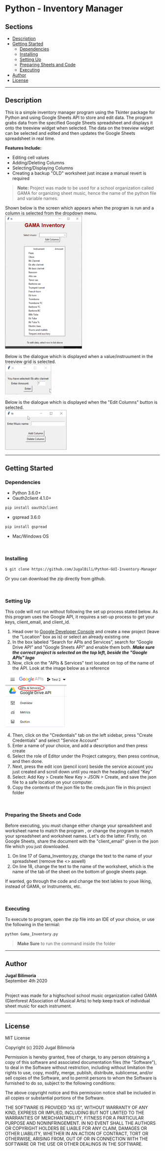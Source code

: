 # Python - Inventory Manager

## Sections 
- [Description](#description)
- [Getting Started](#getting-started)
    - [Dependencies](#dependencies)
    - [Installing](#installing)
    - [Setting Up](#setting-up)
    - [Preparing Sheets and Code](#preparing-the-sheets-and-code)
    - [Executing](#executing)
- [Author](#author)
- [License](#license)

---
## Description
This is a simple inventory manager program using the Tkinter package for Python and using Google Sheets API to store and edit data. The program grabs data from the specified Google Sheets spreadsheet and displays it onto the treeview widget when selected. The data on the treeview widget can be selected and edited and then updates the Google Sheets spreadsheet in real time. 

**Features Include:**
- Editing cell values
- Adding/Deleting Columns 
- Selecting/Displaying Columns 
- Creating a backup "OLD" worksheet just incase a manual revert is required

> **Note:** Project was made to be used for a school organization called GAMA for  organizing sheet music, hence the name of the python file and variable names. 

Shown below is the screen which appears when the program is run and a column is selected from the dropdown menu. <br />
<img src="Screenshots/titlescreen.png" width="250">

Below is the dialogue which is displayed when a value/instruument in the treeview grid is selected. <br />
<img src="Screenshots/instrument-selected.png" width="150">


Below is the dialogue which is displayed when the "Edit Columns" button is selected. <br /> 
<img src="Screenshots/edit-columns.png" width="200">

---
## Getting Started

### Dependencies
- Python 3.6.0+
- Oauth2client 4.1.0+ 
```bash
pip install oauth2client
```
- gspread 3.6.0 
```bash
pip install gspread
```
- Mac/Windows OS

<br />

### Installing 
```bash
$ git clone https://github.com/JugalBili/Python-GUI-Inventory-Manager
```
Or you can download the zip directly from github. 

<br />


### Setting Up
This code will not run without following the set up process stated below. As this program uses the Google API, it requires a set-up process to get your keys, client_email, and client_id. 

1. Head over to [Google Developer Console](https://console.developers.google.com/cloud-resource-manager) and create a new project (leave the "Location" box as is) or select an already existing one 
2. In the box labeled “Search for APIs and Services”, search for “Google Drive API” and "Google Sheets API" and enable them both. ***Make sure the correct project is selected on the top left, beside the "Google APIs" logo***  
3. Now, click on the "APIs & Services" text located on top of the name of the API. Look at the image below as a reference 

<img src="Screenshots\APIs-&-services-text.png" width="200">

4. Then, click on the "Credentials" tab on the left sidebar, press "Create Credentials" and select "Service Account"
5. Enter a name of your choice, and add a description and then press create
6. Select the role of Editor under the Project category, then press continue, and then done.  
7. Next, press the edit icon (pencil icon) beside the service account you just created and scroll down until you reach the heading called "Key"
8. Select: Add Key > Create New Key > JSON > Create, and save the json file to a safe location on your computer. 
9. Copy the contents of the json file to the creds.json file in this project folder

<br />


### Preparing the Sheets and Code

Before executing, you must change either change your spreadsheet and worksheet name to match the program , or change the program to match your spreadsheet and worksheet names. Let's do the latter. 
Firstly, on Google Sheets, share the document with the "client_email" given in the json file which you just downloaded. 

1. On line 17 of Gama_Inventory.py, change the text to the name of your spreadsheet (remove the <> aswell)
2. On line 18, change the text to the name of the worksheet, which is the name of the tab of the sheet on the bottom of google sheets page. 

If wanted, go through the code and change the text lables to youe liking, instead of GAMA, or Instruments, etc. 


<br />

### Executing
To execute to program, open the zip file into an IDE of your choice, or use the following in the termial: 
```bash
python Gama_Inventory.py
```
> **Make Sure** to run the command inside the folder

---
## Author 
**Jugal Bilimoria**
<br />September 4th 2020

<br />Project was made for a highschool school music organization called GAMA (Glenforest ASsociation of Musical Arts) to help keep track of individual sheet music for each instrument. 

---
## License 


MIT License

Copyright (c) 2020 Jugal Bilimoria

Permission is hereby granted, free of charge, to any person obtaining a copy
of this software and associated documentation files (the "Software"), to deal
in the Software without restriction, including without limitation the rights
to use, copy, modify, merge, publish, distribute, sublicense, and/or sell
copies of the Software, and to permit persons to whom the Software is
furnished to do so, subject to the following conditions:

The above copyright notice and this permission notice shall be included in all
copies or substantial portions of the Software.

THE SOFTWARE IS PROVIDED "AS IS", WITHOUT WARRANTY OF ANY KIND, EXPRESS OR
IMPLIED, INCLUDING BUT NOT LIMITED TO THE WARRANTIES OF MERCHANTABILITY,
FITNESS FOR A PARTICULAR PURPOSE AND NONINFRINGEMENT. IN NO EVENT SHALL THE
AUTHORS OR COPYRIGHT HOLDERS BE LIABLE FOR ANY CLAIM, DAMAGES OR OTHER
LIABILITY, WHETHER IN AN ACTION OF CONTRACT, TORT OR OTHERWISE, ARISING FROM,
OUT OF OR IN CONNECTION WITH THE SOFTWARE OR THE USE OR OTHER DEALINGS IN THE
SOFTWARE.